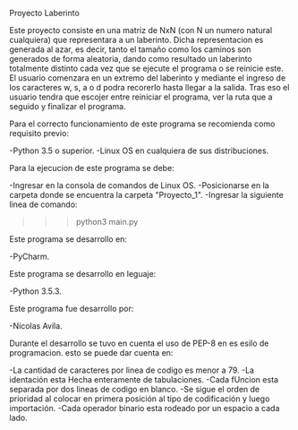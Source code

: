 Proyecto Laberinto

Este proyecto consiste en una matriz de NxN (con N un numero natural cualquiera) que representara a un laberinto. Dicha representacion es generada al azar, es decir, tanto el tamaño como los caminos son generados de forma aleatoria, dando como resultado un laberinto totalmente distinto cada vez que se ejecute el programa o se reinicie este.
El usuario comenzara en un extremo del laberinto y mediante el ingreso de los caracteres w, s, a o d podra recorerlo hasta llegar a la salida. Tras eso el usuario tendra que escojer entre reiniciar el programa, ver la ruta que a seguido y finalizar el programa.

Para el correcto funcionamiento de este programa se recomienda como requisito previo:

-Python 3.5 o superior.
-Linux OS en cualquiera de sus distribuciones.

Para la ejecucion de este programa se debe:

-Ingresar en la consola de comandos de Linux OS.
-Posicionarse en la carpeta donde se encuentra la carpeta "Proyecto_1".
-Ingresar la siguiente linea de comando:
 >>>python3 main.py

Este programa se desarrollo en:

-PyCharm.

Este programa se desarrollo en leguaje:

-Python 3.5.3.

Este programa fue desarrollo por:

-Nicolas Avila.

Durante el desarrollo se tuvo en cuenta el uso de PEP-8 en es esilo de programacion. esto se puede dar cuenta en:

-La cantidad de caracteres por linea de codigo es menor a 79.
-La identación esta Hecha enteramente de tabulaciones.
-Cada fUncion esta separada por dos lineas de codigo en blanco.
-Se sigue el orden de prioridad al colocar en primera posición al tipo de codificación y luego importación.
-Cada operador binario esta rodeado por un espacio a cada lado.
